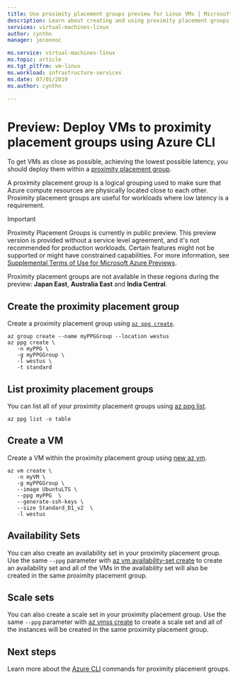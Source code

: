 ```yaml
---
title: Use proximity placement groups preview for Linux VMs | Microsoft Docs
description: Learn about creating and using proximity placement groups for Linux virtual machines in Azure. 
services: virtual-machines-linux
author: cynthn
manager: jeconnoc

ms.service: virtual-machines-linux
ms.topic: article
ms.tgt_pltfrm: vm-linux
ms.workload: infrastructure-services
ms.date: 07/01/2019
ms.author: cynthn

---
```


# Preview: Deploy VMs to proximity placement groups using Azure CLI

To get VMs as close as possible, achieving the lowest possible latency, you should deploy them within a [proximity placement group](co-location.md#preview-proximity-placement-groups).

A proximity placement group is a logical grouping used to make sure that Azure compute resources are physically located close to each other. Proximity placement groups are useful for workloads where low latency is a requirement.

> [!IMPORTANT]
> Proximity Placement Groups is currently in public preview.
> This preview version is provided without a service level agreement, and it's not recommended for production workloads. Certain features might not be supported or might have constrained capabilities. 
> For more information, see [Supplemental Terms of Use for Microsoft Azure Previews](https://azure.microsoft.com/support/legal/preview-supplemental-terms/).
>
> Proximity placement groups are not available in these regions during the preview: **Japan East**, **Australia East** and **India Central**.

## Create the proximity placement group
Create a proximity placement group using [`az ppg create`](/cli/azure/ppg#az-ppg-create). 

```azurecli-interactive
az group create --name myPPGGroup --location westus
az ppg create \
   -n myPPG \
   -g myPPGGroup \
   -l westus \
   -t standard 
```

## List proximity placement groups

You can list all of your proximity placement groups using [az ppg list](/cli/azure/ppg#az-ppg-list).

```azurecli-interactive
az ppg list -o table
```

## Create a VM

Create a VM within the proximity placement group using [new az vm](/cli/azure/vm#az-vm-create).
```azurecli-interactive
az vm create \
   -n myVM \
   -g myPPGGroup \
   --image UbuntuLTS \
   --ppg myPPG  \
   --generate-ssh-keys \
   --size Standard_D1_v2  \
   -l westus
```

## Availability Sets
You can also create an  availability set in your proximity placement group. Use the same `--ppg` parameter with [az vm availability-set create](/cli/azure/vm/availability-set#az-vm-availability-set-create) to create an availability set and all of the VMs in the availability set will also be created in the same proximity placement group.

## Scale sets

You can also create a scale set in your proximity placement group. Use the same `--ppg` parameter with [az vmss create](/cli/azure/vmss?view=azure-cli-latest#az-vmss-create) to create a scale set and all of the instances will be created in the same proximity placement group.

## Next steps

Learn more about the [Azure CLI](/cli/azure/ppg) commands for proximity placement groups.
